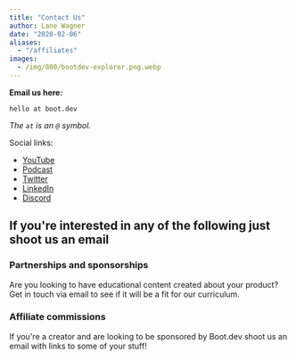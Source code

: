 ```yaml
---
title: "Contact Us"
author: Lane Wagner
date: "2020-02-06"
aliases:
  - "/affiliates"
images:
  - /img/800/bootdev-explorer.png.webp
---
```


**Email us here:**

```
hello at boot.dev
```

*The `at` is an `@` symbol.*

Social links:

* [YouTube](https://www.youtube.com/@bootdotdev)
* [Podcast](https://www.backendbanter.fm)
* [Twitter](https://twitter.com/bootdotdev)
* [LinkedIn](https://www.linkedin.com/company/bootdotdev)
* [Discord](https://boot.dev/community)

## If you're interested in any of the following just shoot us an email

### Partnerships and sponsorships

Are you looking to have educational content created about your product? Get in touch via email to see if it will be a fit for our curriculum.

### Affiliate commissions

If you're a creator and are looking to be sponsored by Boot.dev shoot us an email with links to some of your stuff!
